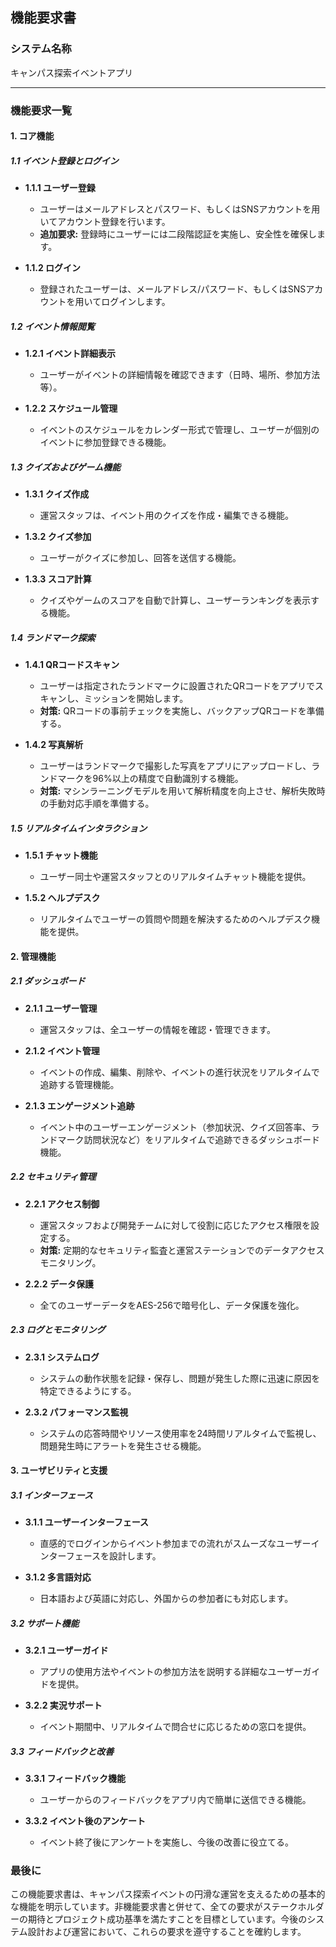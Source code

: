 ## 機能要求書

### システム名称
キャンパス探索イベントアプリ

---

### 機能要求一覧

#### 1. コア機能

##### 1.1 イベント登録とログイン
- **1.1.1 ユーザー登録**
  - ユーザーはメールアドレスとパスワード、もしくはSNSアカウントを用いてアカウント登録を行います。
  - **追加要求:** 登録時にユーザーには二段階認証を実施し、安全性を確保します。

- **1.1.2 ログイン**
  - 登録されたユーザーは、メールアドレス/パスワード、もしくはSNSアカウントを用いてログインします。

##### 1.2 イベント情報閲覧
- **1.2.1 イベント詳細表示**
  - ユーザーがイベントの詳細情報を確認できます（日時、場所、参加方法等）。

- **1.2.2 スケジュール管理**
  - イベントのスケジュールをカレンダー形式で管理し、ユーザーが個別のイベントに参加登録できる機能。

##### 1.3 クイズおよびゲーム機能
- **1.3.1 クイズ作成**
  - 運営スタッフは、イベント用のクイズを作成・編集できる機能。

- **1.3.2 クイズ参加**
  - ユーザーがクイズに参加し、回答を送信する機能。

- **1.3.3 スコア計算**
  - クイズやゲームのスコアを自動で計算し、ユーザーランキングを表示する機能。

##### 1.4 ランドマーク探索
- **1.4.1 QRコードスキャン**
  - ユーザーは指定されたランドマークに設置されたQRコードをアプリでスキャンし、ミッションを開始します。
  - **対策:** QRコードの事前チェックを実施し、バックアップQRコードを準備する。

- **1.4.2 写真解析**
  - ユーザーはランドマークで撮影した写真をアプリにアップロードし、ランドマークを96%以上の精度で自動識別する機能。
  - **対策:** マシンラーニングモデルを用いて解析精度を向上させ、解析失敗時の手動対応手順を準備する。

##### 1.5 リアルタイムインタラクション
- **1.5.1 チャット機能**
  - ユーザー同士や運営スタッフとのリアルタイムチャット機能を提供。

- **1.5.2 ヘルプデスク**
  - リアルタイムでユーザーの質問や問題を解決するためのヘルプデスク機能を提供。

#### 2. 管理機能

##### 2.1 ダッシュボード
- **2.1.1 ユーザー管理**
  - 運営スタッフは、全ユーザーの情報を確認・管理できます。
  
- **2.1.2 イベント管理**
  - イベントの作成、編集、削除や、イベントの進行状況をリアルタイムで追跡する管理機能。

- **2.1.3 エンゲージメント追跡**
  - イベント中のユーザーエンゲージメント（参加状況、クイズ回答率、ランドマーク訪問状況など）をリアルタイムで追跡できるダッシュボード機能。

##### 2.2 セキュリティ管理
- **2.2.1 アクセス制御**
  - 運営スタッフおよび開発チームに対して役割に応じたアクセス権限を設定する。
  - **対策:** 定期的なセキュリティ監査と運営ステーションでのデータアクセスモニタリング。

- **2.2.2 データ保護**
  - 全てのユーザーデータをAES-256で暗号化し、データ保護を強化。

##### 2.3 ログとモニタリング
- **2.3.1 システムログ**
  - システムの動作状態を記録・保存し、問題が発生した際に迅速に原因を特定できるようにする。

- **2.3.2 パフォーマンス監視**
  - システムの応答時間やリソース使用率を24時間リアルタイムで監視し、問題発生時にアラートを発生させる機能。

#### 3. ユーザビリティと支援

##### 3.1 インターフェース
- **3.1.1 ユーザーインターフェース**
  - 直感的でログインからイベント参加までの流れがスムーズなユーザーインターフェースを設計します。

- **3.1.2 多言語対応**
  - 日本語および英語に対応し、外国からの参加者にも対応します。

##### 3.2 サポート機能
- **3.2.1 ユーザーガイド**
  - アプリの使用方法やイベントの参加方法を説明する詳細なユーザーガイドを提供。

- **3.2.2 実況サポート**
  - イベント期間中、リアルタイムで問合せに応じるための窓口を提供。

##### 3.3 フィードバックと改善
- **3.3.1 フィードバック機能**
  - ユーザーからのフィードバックをアプリ内で簡単に送信できる機能。

- **3.3.2 イベント後のアンケート**
  - イベント終了後にアンケートを実施し、今後の改善に役立てる。

### 最後に

この機能要求書は、キャンパス探索イベントの円滑な運営を支えるための基本的な機能を明示しています。非機能要求書と併せて、全ての要求がステークホルダーの期待とプロジェクト成功基準を満たすことを目標としています。今後のシステム設計および運営において、これらの要求を遵守することを確約します。